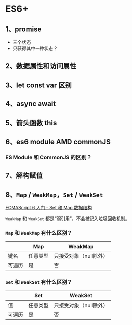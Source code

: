 # ES6+

## 1、promise
* 三个状态
* 只获得其中一种状态？

## 2、数据属性和访问属性

## 3、let const var 区别

## 4、async await

## 5、箭头函数 this

## 6、es6 module  AMD  commonJS
### ES Module 和 CommonJS 的区别？



## 7、解构赋值

## 8、`Map` / `WeakMap`，`Set` / `WeakSet`
[ECMAScript 6 入门 - Set 和 Map 数据结构](https://es6.ruanyifeng.com/#docs/set-map)

`WeakMap` 和 `WeakSet` 都是“弱引用”，不会被记入垃圾回收机制。

### `Map` 和 `WeakMap` 有什么区别？

|         |   Map   |       WeakMap       |
|   ---   |   ---   |          ---        |
|   键名   | 任意类型 | 只接受对象（null除外）  |
|  可遍历  |    是   |         否           |

### `Set` 和 `WeakSet` 有什么区别？

|         |   Set   |       WeakSet       |
|   ---   |   ---   |          ---        |
|   值    | 任意类型 | 只接受对象（null除外）  |
|  可遍历  |    是   |         否           |
